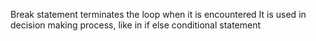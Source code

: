 Break statement terminates the loop when it is encountered
It is used in decision making process, like in if else conditional statement
